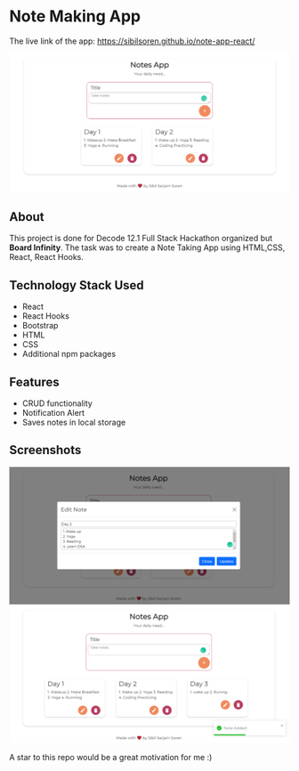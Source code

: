 # Note Making App

The live link of the app: https://sibilsoren.github.io/note-app-react/

![image](./images/Hackathon.png)

## About

This project is done for Decode 12.1 Full Stack Hackathon organized but **Board Infinity**. The task was to create a Note Taking App using HTML,CSS, React, React Hooks.

## Technology Stack Used

- React
- React Hooks
- Bootstrap
- HTML
- CSS
- Additional npm packages

## Features

- CRUD functionality
- Notification Alert
- Saves notes in local storage

## Screenshots

![image](./images/Hackathon2.png)
![image](./images/Hackathon3.png)

A star to this repo would be a great motivation for me :)
